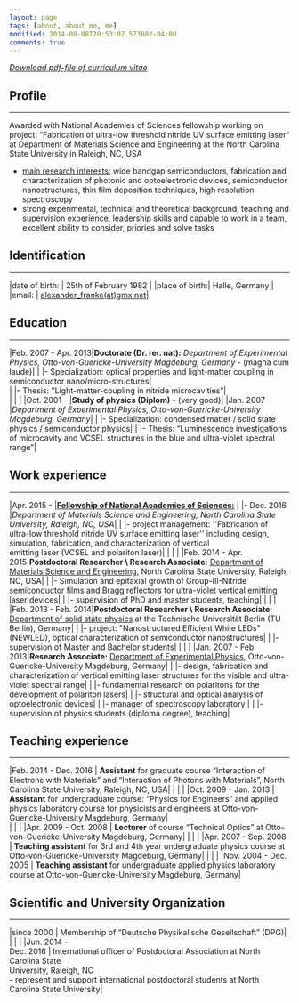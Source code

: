 ```yaml
---
layout: page
tags: [about, about me, me]
modified: 2014-08-08T20:53:07.573882-04:00
comments: true
---
```

[*Download pdf-file of curriculum vitae*](../pdf/AA_Franke_CV_upload_Jan2016.pdf)

## Profile
***

Awarded with National Academies of Sciences fellowship working on project: “Fabrication of ultra-low threshold nitride UV surface emitting laser“ at Department of Materials Science and Engineering at the North Carolina State University in Raleigh, NC, USA

* <u>main research interests:</u> wide bandgap semiconductors, fabrication and characterization of photonic and optoelectronic devices, semiconductor nanostructures, thin film deposition techniques, high resolution spectroscopy 
* strong experimental, technical and theoretical background, teaching and supervision experience, leadership skills and capable to work in a team, excellent ability to consider, priories and solve tasks 

## Identification
***

|date of birth: | 25th of February 1982                                      |
|place of birth:| Halle, Germany                                         |
|email:         | [<u>alexander_franke(at)gmx.net</u>](mailto:alexander_franke@gmx.net)|

## Education
***

|Feb. 2007 - Apr. 2013|**Doctorate (Dr. rer. nat):** *Department of Experimental Physics, Otto-von-Guericke-University Magdeburg, Germany* - (magna cum laude)|
|                     |- Specialization: optical properties and light-matter coupling in semiconductor nano/micro-structures|  
|                     |- Thesis: "Light-matter-coupling in nitride microcavities”|  
|                     |    |
|Oct. 2001 -          |**Study of physics (Diplom)** - (very good)|
|Jan. 2007            |*Department of Experimental Physics, Otto-von-Guericke-University Magdeburg, Germany*|
|                     |- Specialization: condensed matter / solid state physics / semiconductor physics|
|                     |- Thesis: “Luminescence investigations of microcavity and VCSEL structures in the blue and ultra-violet spectral range”| 

## Work experience
***

|Apr. 2015 -          |[**<u>Fellowship of National Academies of Sciences:</u>**](http://sites.nationalacademies.org/PGA/RAP/index.htm)  | 
|- Dec. 2016          |*Department of Materials Science and Engineering, North Carolina State University, Raleigh, NC, USA*|
|                     |- project management: ''Fabrication of ultra-low threshold nitride UV surface emitting laser'' including design, simulation, fabrication, and characterization of vertical <br> emitting laser (VCSEL and polariton laser)|
|                     | |
|Feb. 2014 - Apr. 2015|**Postdoctoral Researcher \ Research Associate:** [<u>Department of Materials Science and Engineering</u>](http://www.mse.ncsu.edu/), North Carolina State University, Raleigh, NC, USA|
|                     |- Simulation and epitaxial growth of Group-III-Nitride semiconductor films and Bragg reflectors for ultra-violet vertical emitting laser devices|
|                     |- supervision of PhD and master students, teaching|
|                     | |
|Feb. 2013 - Feb. 2014|**Postdoctoral Researcher \ Research Associate:** [<u>Department of solid state physics</u>](http://www.ifkp.tu-berlin.de/menue/arbeitsgruppen/ag_hoffmann/mitarbeiter/parameter/en/) at the Technische Universität Berlin (TU Berlin), Germany|
|                     |- project: "Nanostructured Efficient White LEDs" (NEWLED), optical characterization of semiconductor nanostructures|
|                     |- supervision of Master and Bachelor students|
|                     | |
|Jan. 2007 - Feb. 2013|**Research Associate:** [Department of Experimental Physics](http://www.iep.ovgu.de/home/Festk%C3%B6rperphysik.html), Otto-von-Guericke-University Magdeburg, Germany|
|                     |- design, fabrication and characterization of vertical emitting laser structures for the visible and ultra-violet spectral range|
|                     |- fundamental research on polaritons for the development of polariton lasers|
|                     |- structural and optical analysis of optoelectronic devices|
|                     |- manager of spectroscopy laboratory |
|                     |- supervision of physics students (diploma degree), teaching|

## Teaching experience
***

|Feb. 2014 - Dec. 2016 | **Assistant** for graduate course “Interaction of Electrons with Materials” and “Interaction of Photons with Materials”, North Carolina State University, Raleigh, NC, USA|
|                     | |
|Oct. 2009 - Jan. 2013 | **Assistant** for undergraduate course: “Physics for Engineers” and applied physics laboratory course for physicists and engineers at Otto-von-Guericke-University Magdeburg, Germany|  
|                     | |
|Apr. 2009 - Oct. 2008 | **Lecturer** of course “Technical Optics” at Otto-von-Guericke-University Magdeburg, Germany|
|                     | |
|Apr. 2007 - Sep. 2008 | **Teaching assistant** for 3rd and 4th year undergraduate physics course at Otto-von-Guericke-University Magdeburg, Germany|
|                     | |
|Nov. 2004 - Dec. 2005 | **Teaching assistant** for undergraduate applied physics laboratory course at Otto-von-Guericke-University Magdeburg, Germany|

## Scientific and University Organization
***

|since 2000           | Membership of “Deutsche Physikalische Gesellschaft” (DPG)|
|                     | |
|Jun. 2014 - <br> Dec. 2016 | International officer of Postdoctoral Association at North Carolina State <br> University, Raleigh, NC <br> - represent and support international postdoctoral students at North Carolina State University| 




<!-- ### Footer

Last updated: May 2013 -->

 
